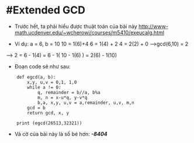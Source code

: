# **#Extended GCD**
-   Trước hết, ta phải hiểu được thuật toán của bài này
    http://www-math.ucdenver.edu/~wcherowi/courses/m5410/exeucalg.html

-   Ví dụ:
    a = 6, b = 10
    10 = 1(6)+4
    6 = 1(4) + 2
    4 = 2(2) + 0 -->gcd(6,10) = 2

--> 2 = 6 - 1(4) = 6 - 1( 10 - 1(6) ) = 2(6) - 1(10)

-   Đoạn code sẽ như sau:
```
    def egcd(a, b):
        x,y, u,v = 0,1, 1,0
        while a != 0:
            q, remainder = b//a, b%a
            m, n = x-u*q, y-v*q
            b,a, x,y, u,v = a,remainder, u,v, m,n
        gcd = b
        return gcd, x, y

    print (egcd(26513,32321))
```



-   Và cờ của bài này là số bé hơn: ***-8404***
